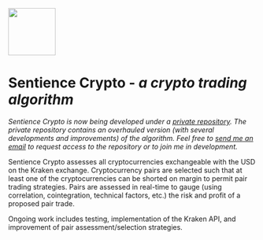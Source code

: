 <img src="https://raw.githubusercontent.com/rahil-p/Sentience-Algo/master/sentience.png" width="96" height="96">

# Sentience Crypto - *a crypto trading algorithm*

*Sentience Crypto is now being developed under a [private repository](https://github.com/rahil-p/Sentience-Crypto).  The private repository contains an overhauled version (with several developments and improvements) of the algorithm.  Feel free to [send me an email](mailto:rahil@rahilpatel.io) to request access to the repository or to join me in development.*

Sentience Crypto assesses all cryptocurrencies exchangeable with the USD on the Kraken exchange. Cryptocurrency pairs are selected such that at least one of the cryptocurrencies can be shorted on margin to permit pair trading strategies. Pairs are assessed in real-time to gauge (using correlation, cointegration, technical factors, etc.) the risk and profit of a proposed pair trade.

Ongoing work includes testing, implementation of the Kraken API, and improvement of pair assessment/selection strategies.
